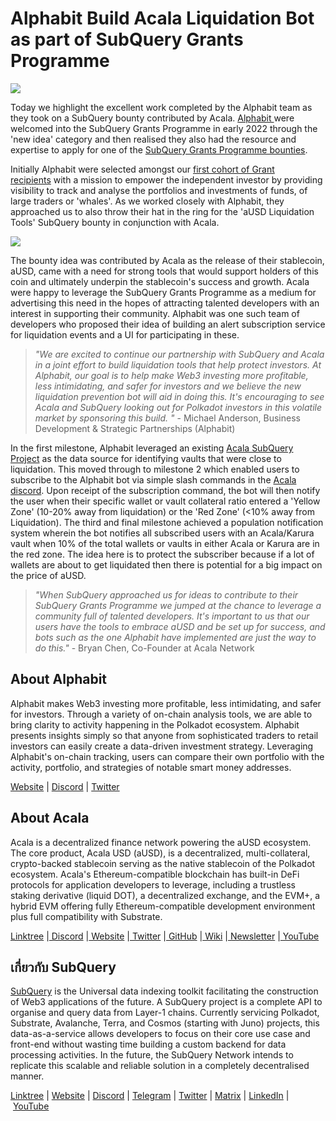 # Alphabit Build Acala Liquidation Bot as part of SubQuery Grants Programme

![](https://miro.medium.com/max/1400/0*R0NRwYB5a3NFgLG2)

Today we highlight the excellent work completed by the Alphabit team as they took on a SubQuery bounty contributed by Acala. [Alphabit ](https://www.polkadata.xyz/)were welcomed into the SubQuery Grants Programme in early 2022 through the 'new idea' category and then realised they also had the resource and expertise to apply for one of the [SubQuery Grants Programme bounties](https://subquery.network/grants).

Initially Alphabit were selected amongst our [first cohort of Grant recipients](../blogs/20220223-grants-first-cohort.md) with a mission to empower the independent investor by providing visibility to track and analyse the portfolios and investments of funds, of large traders or 'whales'. As we worked closely with Alphabit, they approached us to also throw their hat in the ring for the 'aUSD Liquidation Tools' SubQuery bounty in conjunction with Acala.

![](https://miro.medium.com/max/1400/1*K0jLlO9n6BOxZvfgY-RhnQ.png)

The bounty idea was contributed by Acala as the release of their stablecoin, aUSD, came with a need for strong tools that would support holders of this coin and ultimately underpin the stablecoin's success and growth. Acala were happy to leverage the SubQuery Grants Programme as a medium for advertising this need in the hopes of attracting talented developers with an interest in supporting their community. Alphabit was one such team of developers who proposed their idea of building an alert subscription service for liquidation events and a UI for participating in these.

> _"We are excited to continue our partnership with SubQuery and Acala in a joint effort to build liquidation tools that help protect investors. At Alphabit, our goal is to help make Web3 investing more profitable, less intimidating, and safer for investors and we believe the new liquidation prevention bot will aid in doing this. It's encouraging to see Acala and SubQuery looking out for Polkadot investors in this volatile market by sponsoring this build. "_ - Michael Anderson, Business Development & Strategic Partnerships (Alphabit)

In the first milestone, Alphabit leveraged an existing [Acala SubQuery Project](https://explorer.subquery.network/subquery/AcalaNetwork/karura-loan) as the data source for identifying vaults that were close to liquidation. This moved through to milestone 2 which enabled users to subscribe to the Alphabit bot via simple slash commands in the [Acala discord](https://discord.com/invite/6QHVY4X). Upon receipt of the subscription command, the bot will then notify the user when their specific wallet or vault collateral ratio entered a 'Yellow Zone' (10-20% away from liquidation) or the 'Red Zone' (<10% away from Liquidation). The third and final milestone achieved a population notification system wherein the bot notifies all subscribed users with an Acala/Karura vault when 10% of the total wallets or vaults in either Acala or Karura are in the red zone. The idea here is to protect the subscriber because if a lot of wallets are about to get liquidated then there is potential for a big impact on the price of aUSD.

> _"When SubQuery approached us for ideas to contribute to their SubQuery Grants Programme we jumped at the chance to leverage a community full of talented developers. It's important to us that our users have the tools to embrace aUSD and be set up for success, and bots such as the one Alphabit have implemented are just the way to do this."_ - Bryan Chen, Co-Founder at Acala Network

## About Alphabit

Alphabit makes Web3 investing more profitable, less intimidating, and safer for investors. Through a variety of on-chain analysis tools, we are able to bring clarity to activity happening in the Polkadot ecosystem. Alphabit presents insights simply so that anyone from sophisticated traders to retail investors can easily create a data-driven investment strategy. Leveraging Alphabit's on-chain tracking, users can compare their own portfolio with the activity, portfolio, and strategies of notable smart money addresses.

[Website](https://www.polkadata.xyz/) | [Discord](https://discord.com/invite/wSv2vH9QBf) | [Twitter](https://twitter.com/Alphabit_ai)

## About Acala

Acala is a decentralized finance network powering the aUSD ecosystem. The core product, Acala USD (aUSD), is a decentralized, multi-collateral, crypto-backed stablecoin serving as the native stablecoin of the Polkadot ecosystem. Acala's Ethereum-compatible blockchain has built-in DeFi protocols for application developers to leverage, including a trustless staking derivative (liquid DOT), a decentralized exchange, and the EVM+, a hybrid EVM offering fully Ethereum-compatible development environment plus full compatibility with Substrate.

[Linktree](https://linktr.ee/acalanetwork) |[ Discord](https://discord.gg/vdbFVCH) |[ Website](https://acala.network/) |[ Twitter](https://twitter.com/AcalaNetwork) |[ GitHub](https://github.com/AcalaNetwork/Acala) |[ Wiki](https://github.com/AcalaNetwork/Acala/wiki) |[ Newsletter](https://share.hsforms.com/1X9RxkXk-R62I0VNbATaDXw4h8qc) |[ YouTube](http://youtube.com/c/acalanetwork)

## เกี่ยวกับ SubQuery

[SubQuery](https://subquery.network/) is the Universal data indexing toolkit facilitating the construction of Web3 applications of the future. A SubQuery project is a complete API to organise and query data from Layer-1 chains. Currently servicing Polkadot, Substrate, Avalanche, Terra, and Cosmos (starting with Juno) projects, this data-as-a-service allows developers to focus on their core use case and front-end without wasting time building a custom backend for data processing activities. In the future, the SubQuery Network intends to replicate this scalable and reliable solution in a completely decentralised manner.

​​[Linktree](https://linktr.ee/subquerynetwork) | [Website](https://subquery.network/) | [Discord](https://discord.com/invite/78zg8aBSMG) | [Telegram](https://t.me/subquerynetwork) | [Twitter](https://twitter.com/subquerynetwork) | [Matrix](https://matrix.to/#/#subquery:matrix.org) | [LinkedIn](https://www.linkedin.com/company/subquery) | [YouTube](https://www.youtube.com/channel/UCi1a6NUUjegcLHDFLr7CqLw)
